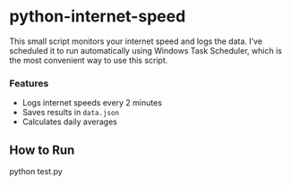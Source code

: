 # python-internet-speed

This small script monitors your internet speed and logs the data.
I’ve scheduled it to run automatically using Windows Task Scheduler, which is the most convenient way to use this script.

### Features
- Logs internet speeds every 2 minutes
- Saves results in `data.json`
- Calculates daily averages

## How to Run
python test.py